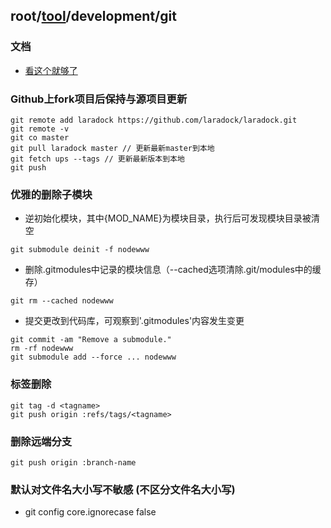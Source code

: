 ## root/[tool](../README.md)/development/git
### 文档
* [看这个就够了](https://github.com/geeeeeeeeek/git-recipes/wiki)

### Github上fork项目后保持与源项目更新
~~~
git remote add laradock https://github.com/laradock/laradock.git
git remote -v
git co master
git pull laradock master // 更新最新master到本地
git fetch ups --tags // 更新最新版本到本地
git push
~~~

### 优雅的删除子模块
* 逆初始化模块，其中{MOD_NAME}为模块目录，执行后可发现模块目录被清空
~~~
git submodule deinit -f nodewww 
~~~
* 删除.gitmodules中记录的模块信息（--cached选项清除.git/modules中的缓存）
~~~
git rm --cached nodewww
~~~
* 提交更改到代码库，可观察到'.gitmodules'内容发生变更
~~~
git commit -am "Remove a submodule."
rm -rf nodewww
git submodule add --force ... nodewww
~~~

### 标签删除
~~~
git tag -d <tagname>
git push origin :refs/tags/<tagname>
~~~

### 删除远端分支
~~~
git push origin :branch-name
~~~

### 默认对文件名大小写不敏感 (不区分文件名大小写)
* git config core.ignorecase false
